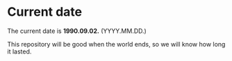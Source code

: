 # Current date

The current date is **1990.09.02.** (YYYY.MM.DD.)

This repository will be good when the world ends, so we will know how long it lasted.